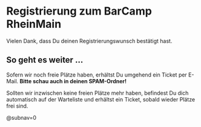 # Registrierung zum BarCamp RheinMain

Vielen Dank, dass Du deinen Registrierungswunsch bestätigt hast.

## So geht es weiter …

Sofern wir noch freie Plätze haben, erhältst Du umgehend ein Ticket per E-Mail. **Bitte schau auch in deinen SPAM-Ordner!**
 
Sollten wir inzwischen keine freien Plätze mehr haben, befindest Du dich automatisch auf der Warteliste und erhältst ein 
 Ticket, sobald wieder Plätze frei sind.

@subnav=0
